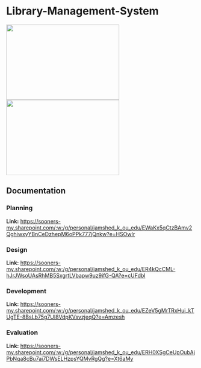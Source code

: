 # Library-Management-System

<div class="row">
  <div class="column">
<img src="https://user-images.githubusercontent.com/47409663/134552579-e5f58000-ae06-4670-9343-89dedd5aa137.png" width="300" height="200" />  </div>
  <div class="column">
    <img src="https://user-images.githubusercontent.com/47409663/134552986-8a7a88dd-1818-4c88-b783-0e0740caa429.png"  width="300" height="200" />
  </div>
</div>

     
## Documentation

### Planning
**Link:** https://sooners-my.sharepoint.com/:w:/g/personal/jamshed_k_ou_edu/EWaKx5qCtzBAmv2QghiwxyYBnCeDzhepM6oPPk777jQnkw?e=HSOwIr <br/>

### Design
**Link:** https://sooners-my.sharepoint.com/:w:/g/personal/jamshed_k_ou_edu/ER4kQcCML-hJrJWsoUAsRhMB5SxgrtLVbapw9uz9ifG-QA?e=cUFdbl

### Development
**Link:** https://sooners-my.sharepoint.com/:w:/g/personal/jamshed_k_ou_edu/EZeV5gMrTRxHui_kTUgTE-8BsLb75g7UI8VdpKVsvzjeqQ?e=Amzesh

### Evaluation
**Link:** https://sooners-my.sharepoint.com/:w:/g/personal/jamshed_k_ou_edu/ERH0XSgCeUpOubAjPbNqa8cBu7ai7DWsELHzpsYQMvRgQg?e=Xt6aMy
